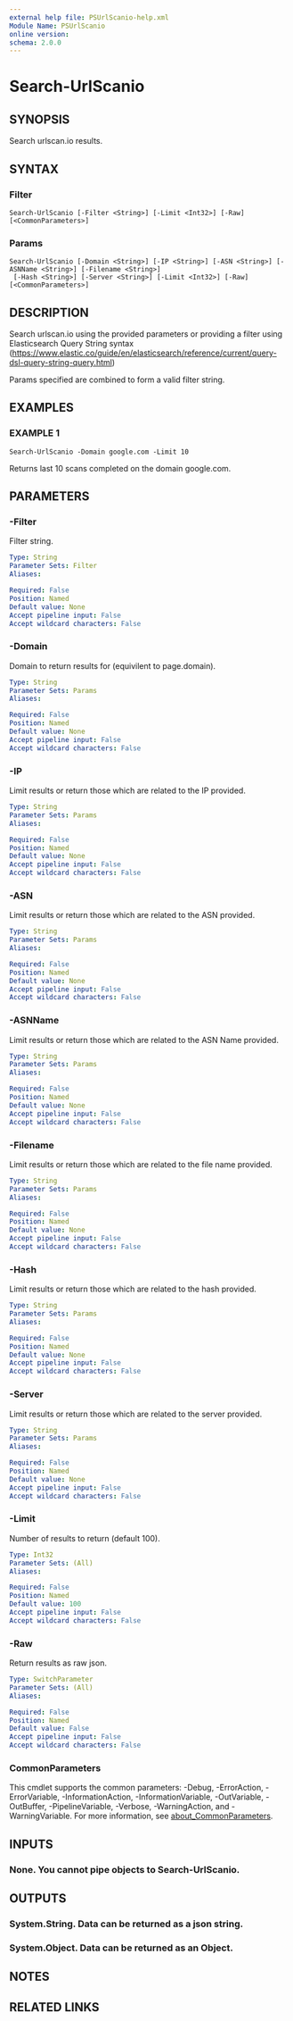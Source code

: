 ```yaml
---
external help file: PSUrlScanio-help.xml
Module Name: PSUrlScanio
online version:
schema: 2.0.0
---
```


# Search-UrlScanio

## SYNOPSIS
Search urlscan.io results.

## SYNTAX

### Filter
```
Search-UrlScanio [-Filter <String>] [-Limit <Int32>] [-Raw] [<CommonParameters>]
```

### Params
```
Search-UrlScanio [-Domain <String>] [-IP <String>] [-ASN <String>] [-ASNName <String>] [-Filename <String>]
 [-Hash <String>] [-Server <String>] [-Limit <Int32>] [-Raw] [<CommonParameters>]
```

## DESCRIPTION
Search urlscan.io using the provided parameters or providing a filter using Elasticsearch Query String syntax
(https://www.elastic.co/guide/en/elasticsearch/reference/current/query-dsl-query-string-query.html)

Params specified are combined to form a valid filter string.

## EXAMPLES

### EXAMPLE 1
```
Search-UrlScanio -Domain google.com -Limit 10
```

Returns last 10 scans completed on the domain google.com.

## PARAMETERS

### -Filter
Filter string.

```yaml
Type: String
Parameter Sets: Filter
Aliases:

Required: False
Position: Named
Default value: None
Accept pipeline input: False
Accept wildcard characters: False
```

### -Domain
Domain to return results for (equivilent to page.domain).

```yaml
Type: String
Parameter Sets: Params
Aliases:

Required: False
Position: Named
Default value: None
Accept pipeline input: False
Accept wildcard characters: False
```

### -IP
Limit results or return those which are related to the IP provided.

```yaml
Type: String
Parameter Sets: Params
Aliases:

Required: False
Position: Named
Default value: None
Accept pipeline input: False
Accept wildcard characters: False
```

### -ASN
Limit results or return those which are related to the ASN provided.

```yaml
Type: String
Parameter Sets: Params
Aliases:

Required: False
Position: Named
Default value: None
Accept pipeline input: False
Accept wildcard characters: False
```

### -ASNName
Limit results or return those which are related to the ASN Name provided.

```yaml
Type: String
Parameter Sets: Params
Aliases:

Required: False
Position: Named
Default value: None
Accept pipeline input: False
Accept wildcard characters: False
```

### -Filename
Limit results or return those which are related to the file name provided.

```yaml
Type: String
Parameter Sets: Params
Aliases:

Required: False
Position: Named
Default value: None
Accept pipeline input: False
Accept wildcard characters: False
```

### -Hash
Limit results or return those which are related to the hash provided.

```yaml
Type: String
Parameter Sets: Params
Aliases:

Required: False
Position: Named
Default value: None
Accept pipeline input: False
Accept wildcard characters: False
```

### -Server
Limit results or return those which are related to the server provided.

```yaml
Type: String
Parameter Sets: Params
Aliases:

Required: False
Position: Named
Default value: None
Accept pipeline input: False
Accept wildcard characters: False
```

### -Limit
Number of results to return (default 100).

```yaml
Type: Int32
Parameter Sets: (All)
Aliases:

Required: False
Position: Named
Default value: 100
Accept pipeline input: False
Accept wildcard characters: False
```

### -Raw
Return results as raw json.

```yaml
Type: SwitchParameter
Parameter Sets: (All)
Aliases:

Required: False
Position: Named
Default value: False
Accept pipeline input: False
Accept wildcard characters: False
```

### CommonParameters
This cmdlet supports the common parameters: -Debug, -ErrorAction, -ErrorVariable, -InformationAction, -InformationVariable, -OutVariable, -OutBuffer, -PipelineVariable, -Verbose, -WarningAction, and -WarningVariable. For more information, see [about_CommonParameters](http://go.microsoft.com/fwlink/?LinkID=113216).

## INPUTS

### None. You cannot pipe objects to Search-UrlScanio.
## OUTPUTS

### System.String. Data can be returned as a json string.
### System.Object. Data can be returned as an Object.
## NOTES

## RELATED LINKS
